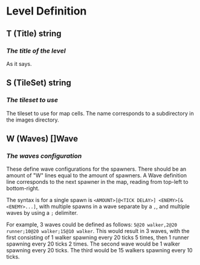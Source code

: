 # Level Definition

## T (Title)  **string**

### *The title of the level*

As it says.

## S (TileSet) **string**

### *The tileset to use*

The tileset to use for map cells. The name corresponds to a subdirectory in the images directory.

## W (Waves) **[]Wave**

### *The waves configuration*

These define wave configurations for the spawners. There should be an amount of "W" lines equal to the amount of spawners. A Wave definition line corresponds to the next spawner in the map, reading from top-left to bottom-right.

The syntax is for a single spawn is `<AMOUNT>[@<TICK DELAY>] <ENEMY>[&<ENEMY>...]`, with multiple spawns in a wave separate by a `,`,  and multiple waves by using a `;` delimiter.

For example, 3 waves could be defined as follows: `5@20 walker,2@20 runner;10@20 walker;15@10 walker`. This would result in 3 waves, with the first consisting of 1 walker spawning every 20 ticks 5 times, then 1 runner spawning every 20 ticks 2 times. The second wave would be 1 walker spawning every 20 ticks. The third would be 15 walkers spawning every 10 ticks.
